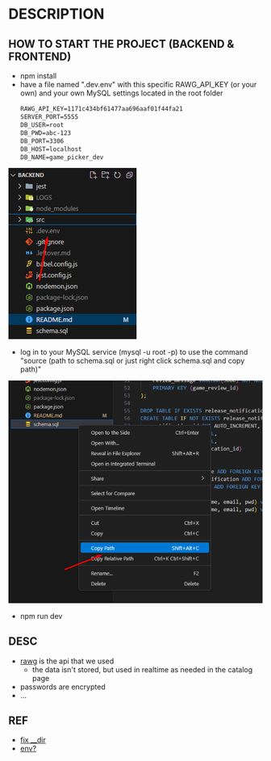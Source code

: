 # DESCRIPTION

## HOW TO START THE PROJECT (BACKEND & FRONTEND)
- npm install
- have a file named ".dev.env" with this specific RAWG_API_KEY (or your own) and your 
own MySQL settings located in the root folder
    ```
    RAWG_API_KEY=1171c434bf61477aa696aaf01f44fa21
    SERVER_PORT=5555
    DB_USER=root
    DB_PWD=abc-123
    DB_PORT=3306
    DB_HOST=localhost
    DB_NAME=game_picker_dev
    ```
![env](./env.png)
- log in to your MySQL service (mysql -u root -p) to use the command "source (path to schema.sql or just right click schema.sql and copy path)"

![schema](./schema.png)

- npm run dev

## DESC 
- [rawg](https://api.rawg.io/docs/) is the api that we used
    - the data isn't stored, but used in realtime as needed in the catalog page
- passwords are encrypted
- ...

## REF
- [fix __dir](https://stackoverflow.com/questions/64383909/dirname-is-not-defined-error-in-node-js-14-version)
- [env?](https://stackoverflow.com/questions/77498008/nodemon-not-loading-env-variables-in-node-js-20-9-0-undefined)

